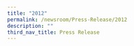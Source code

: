 ```yaml
---
title: "2012"
permalink: /newsroom/Press-Release/2012
description: ""
third_nav_title: Press Release
---
```

